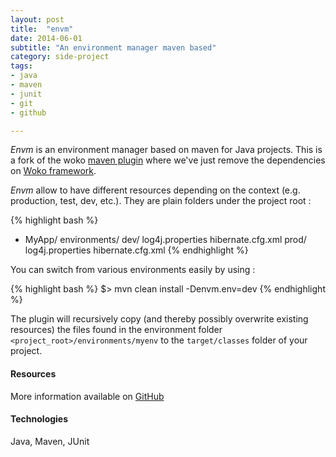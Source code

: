 ```yaml
---
layout: post
title:  "envm"
date: 2014-06-01
subtitle: "An environment manager maven based"
category: side-project
tags:
- java
- maven
- junit
- git
- github

---
```


_Envm_ is an environment manager based on maven for Java projects. 
This is a fork of the woko [maven plugin](https://github.com/pojosontheweb/woko/tree/develop/wmaven) 
where we've just remove the dependencies on [Woko framework](http://www.pojosontheweb.com/).

_Envm_ allow to have different resources depending on the context (e.g. production, test, dev, etc.). 
They are plain folders under the project root :

{% highlight bash %}
* MyApp/
    environments/
        dev/
            log4j.properties
            hibernate.cfg.xml
        prod/
            log4j.properties
            hibernate.cfg.xml
{% endhighlight %}

You can switch from various environments easily by using :

{% highlight bash %}
$> mvn clean install -Denvm.env=dev
{% endhighlight %}

The plugin will recursively copy (and thereby possibly overwrite existing resources) the files found in 
the environment folder ```<project_root>/environments/myenv``` to the ```target/classes``` folder of your project.

#### Resources

More information available on [GitHub](https://github.com/boissonnat/envm) 

#### Technologies

Java, Maven, JUnit
